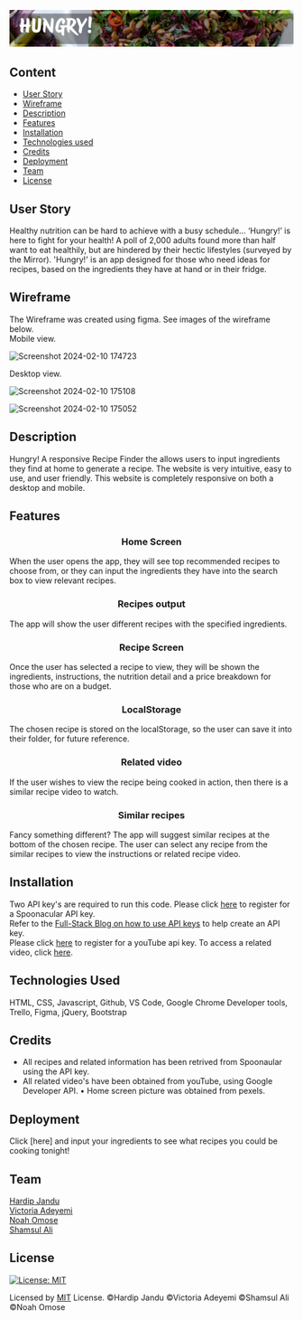 <p align="center">
<img src="/images/hungry-banner.jpg"
/p>

## Content 
* [User Story](#userstory-header)
* [Wireframe](#wireframe-header)
* [Description](#descr-header)
* [Features](#feat-header)
* [Installation](#install-header)
* [Technologies used](#tech-header)
* [Credits](#cred-header)
* [Deployment](#deploy-header)
* [Team](#coll-header)
* [License](#lic-header)


## <a id="userstory-header"></a>User Story
Healthy nutrition can be hard to achieve with a busy schedule… ‘Hungry!’ is here to fight for your health! A poll of 2,000 adults found more than half want to eat healthily, but are hindered by their hectic lifestyles (surveyed by the Mirror). 'Hungry!' is an app designed for those who need ideas for recipes, based on the ingredients they have at hand or in their fridge. 

## <a id="wireframe-header"></a>Wireframe
The Wireframe was created using figma. See images of the wireframe below. <br>
Mobile view.

![Screenshot 2024-02-10 174723](https://github.com/HJandu/Hungry_web_app/assets/116304118/8829b58a-7ff2-4039-8b6e-6a787ee700ff)


Desktop view.

![Screenshot 2024-02-10 175108](https://github.com/HJandu/Hungry_web_app/assets/116304118/fbc9b444-ac18-4386-b020-8901774d0305)

![Screenshot 2024-02-10 175052](https://github.com/HJandu/Hungry_web_app/assets/116304118/8213a298-b59c-45f2-88ce-6681f0aa9992)


## <a id="descr-header"></a>Description
Hungry! A responsive Recipe Finder the allows users to input ingredients they find at home to generate a recipe. The website is very intuitive, easy to use, and user friendly. This website is completely responsive on both a desktop and mobile. 

## <a id="feat-header"></a>Features

   ### <p align="center">Home Screen</p>
When the user opens the app, they will see top recommended recipes to choose from, or they can input the ingredients they have into the search box to view relevant recipes. 

### <p align="center">Recipes output</p>
The app will show the user different recipes with the specified ingredients. 

### <p align="center">Recipe Screen</p>
Once the user has selected a recipe to view, they will be shown the ingredients, instructions, the nutrition detail and a price breakdown for those who are on a budget. 

### <p align="center">LocalStorage</p>
The chosen recipe is stored on the localStorage, so the user can save it into their folder, for future reference. 

### <p align="center">Related video</p>
If the user wishes to view the recipe being cooked in action, then there is a similar recipe video to watch. 

### <p align="center">Similar recipes</p>
Fancy something different? The app will suggest similar recipes at the bottom of the chosen recipe. The user can select any recipe from the similar recipes to view the instructions or related recipe video. 

## <a id="install-header"></a>Installation
Two API key's are required to run this code. 
Please click [here](https://spoonacular.com/food-api) to register for a Spoonacular API key. <br> 
Refer to the [Full-Stack Blog on how to use API keys](https://coding-boot-camp.github.io/full-stack/apis/how-to-use-api-keys) to help create an API key. <br>
Please click [here](https://developers.google.com/youtube/v3/getting-started) to register for a youTube api key. To access a related video, click [here](https://www.youtube.com/watch?v=uz7dY8qTFJw).

## <a id="tech-header"></a>Technologies Used 
HTML, CSS, Javascript, Github, VS Code, Google Chrome Developer tools, Trello, Figma, jQuery, Bootstrap

## <a id="cred-header"></a>Credits
* All recipes and related information has been retrived from Spoonaular using the API key.
* All related video's have been obtained from youTube, using Google Developer API.
• Home screen picture was obtained from pexels.

## <a id="deploy-header"></a>Deployment
Click [here] and input your ingredients to see what recipes you could be cooking tonight!  

## <a id="coll-header"></a>Team 
[Hardip Jandu](https://github.com/HJandu) <br>
[Victoria Adeyemi](https://github.com/victoriadeyemi) <br>
[Noah Omose](https://github.com/NO1797) <br>
[Shamsul Ali](https://github.com/code120798)

## <a id="lic-header"></a>License
[![License: MIT](https://img.shields.io/badge/License-MIT-yellow.svg)](https://opensource.org/licenses/MIT)


Licensed by [MIT](https://github.com/HJandu/Hungry_web_app/tree/main?tab=MIT-1-ov-file) License. &copy;Hardip Jandu &copy;Victoria Adeyemi  &copy;Shamsul Ali  &copy;Noah Omose
